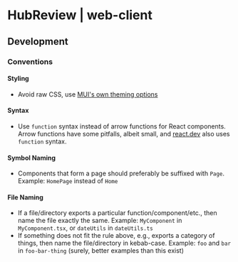 # HubReview | web-client

## Development

### Conventions

#### Styling

- Avoid raw CSS, use [MUI's own theming options](https://mui.com/material-ui/customization/how-to-customize/)

#### Syntax

- Use `function` syntax instead of arrow functions for React components.
  Arrow functions have some pitfalls, albeit small, and [react.dev](https://react.dev) also uses `function` syntax.

#### Symbol Naming

- Components that form a page should preferably be suffixed with `Page`.
  Example: `HomePage` instead of `Home`

#### File Naming

- If a file/directory exports a particular function/component/etc., then name the file exactly the same.
  Example: `MyComponent` in `MyComponent.tsx`, or `dateUtils` in `dateUtils.ts`
- If something does not fit the rule above, e.g., exports a category of things, then name the file/directory
  in kebab-case.
  Example: `foo` and `bar` in `foo-bar-thing` (surely, better examples than this exist)

